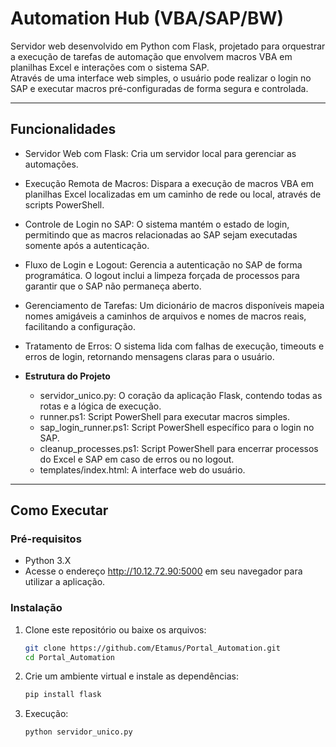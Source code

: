 #  Automation Hub (VBA/SAP/BW)

Servidor web desenvolvido em Python com Flask, projetado para orquestrar a execução de tarefas de automação que envolvem macros VBA em planilhas Excel e interações com o sistema SAP.  
Através de uma interface web simples, o usuário pode realizar o login no SAP e executar macros pré-configuradas de forma segura e controlada.

---

## Funcionalidades

  - Servidor Web com Flask: Cria um servidor local para gerenciar as automações.
  - Execução Remota de Macros: Dispara a execução de macros VBA em planilhas Excel localizadas em um caminho de rede ou local, através de scripts PowerShell.
  - Controle de Login no SAP: O sistema mantém o estado de login, permitindo que as macros relacionadas ao SAP sejam executadas somente após a autenticação.
  - Fluxo de Login e Logout: Gerencia a autenticação no SAP de forma programática. O logout inclui a limpeza forçada de processos para garantir que o SAP não permaneça aberto.
  - Gerenciamento de Tarefas: Um dicionário de macros disponíveis mapeia nomes amigáveis a caminhos de arquivos e nomes de macros reais, facilitando a configuração.
  - Tratamento de Erros: O sistema lida com falhas de execução, timeouts e erros de login, retornando mensagens claras para o usuário.

- **Estrutura do Projeto**
  - servidor_unico.py: O coração da aplicação Flask, contendo todas as rotas e a lógica de execução.
  - runner.ps1: Script PowerShell para executar macros simples.
  - sap_login_runner.ps1: Script PowerShell específico para o login no SAP.
  - cleanup_processes.ps1: Script PowerShell para encerrar processos do Excel e SAP em caso de erros ou no logout.
  - templates/index.html: A interface web do usuário.

---

## Como Executar

### Pré-requisitos
- Python 3.X
- Acesse o endereço http://10.12.72.90:5000 em seu navegador para utilizar a aplicação.

### Instalação
1. Clone este repositório ou baixe os arquivos:
   ```bash
   git clone https://github.com/Etamus/Portal_Automation.git
   cd Portal_Automation
   ```

3.  Crie um ambiente virtual e instale as dependências:
    ```bash
    pip install flask
    ```

4.  Execução:
    ```bash
    python servidor_unico.py
    ```



